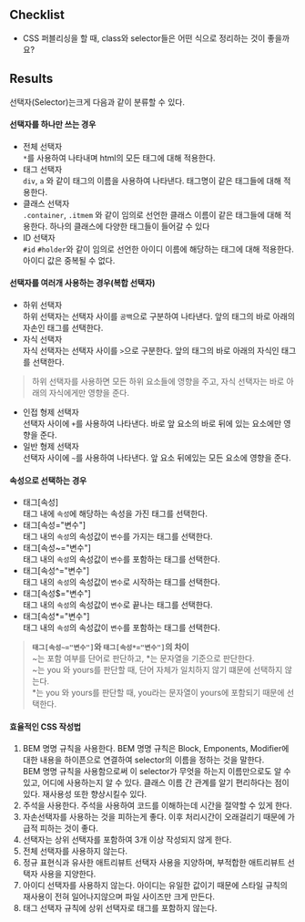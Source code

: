 ## Checklist
* CSS 퍼블리싱을 할 때, class와 selector들은 어떤 식으로 정리하는 것이 좋을까요?

## Results
선택자(Selector)는크게 다음과 같이 분류할 수 있다.
#### 선택자를 하나만 쓰는 경우
* 전체 선택자<br>
`*`를 사용하여 나타내며 html의 모든 태그에 대해 적용한다.
* 태그 선택자<br>
`div`, `a` 와 같이 태그의 이름을 사용하여 나타낸다. 태그명이 같은 태그들에 대해 적용한다.
* 클래스 선택자<br>
`.container`, `.itmem` 와 같이 임의로 선언한 클래스 이름이 같은 태그들에 대해 적용한다. 하나의 클래스에
다양한 태그들이 들어갈 수 있다
* ID 선택자<br>
`#id` `#holder`와 같이 임의로 선언한 아이디 이름에 해당하는 태그에 대해 적용한다. 아이디 값은 중복될
수 없다.
 
#### 선택자를 여러개 사용하는 경우(복합 선택자)
* 하위 선택자<br>
하위 선택자는 선택자 사이를 `공백`으로 구분하여 나타낸다. 앞의 태그의 바로 아래의 자손인 태그를 선택한다.
* 자식 선택자<br>
자식 선택자는 선택자 사이를 `>`으로 구분한다. 앞의 태그의 바로 아래의 자식인 태그를 선택한다.
> 하위 선택자를 사용하면 모든 하위 요소들에 영향을 주고, 자식 선택자는 바로 아래의 자식에게만
영향을 준다.
* 인접 형제 선택자<br>
선택자 사이에 `+`를 사용하여 나타낸다. 바로 앞 요소의 바로 뒤에 있는 요소에만 영향을 준다.
* 일반 형제 선택자<br>
선택자 사이에 `~`를 사용하여 나타낸다. 앞 요소 뒤에있는 모든 요소에 영향을 준다.

#### 속성으로 선택하는 경우
* 태그[속성]<br>
태그 내에 `속성`에 해당하는 속성을 가진 태그를 선택한다.
* 태그[속성="변수"]<br>
태그 내의 `속성`의 속성값이 `변수`를 가지는 태그를 선택한다.
* 태그[속성~="변수"]<br>
태그 내의 `속성`의 속성값이 `변수`를 포함하는 태그를 선택한다.
* 태그[속성^="변수"]<br>
태그 내의 `속성`의 속성값이 `변수`로 시작하는 태그를 선택한다.
* 태그[속성$="변수"]<br>
태그 내의 `속성`의 속성값이 `변수`로 끝나는 태그를 선택한다.
* 태그[속성*="변수"]<br>
태그 내의 `속성`의 속성값이 `변수`를 포함하는 태그를 선택한다.
> <strong>`태그[속성~="변수"]`와 `태그[속성*="변수"]`의 차이</strong><br>
~는 포함 여부를 단어로 판단하고, *는 문자열을 기준으로 판단한다.<br>
~는 you 와 yours를 판단할 때, 단어 자체가 일치하지 않기 떄문에 선택하지 않는다.<br>
*는 you 와 yours를 판단할 때, you라는 문자열이 yours에 포함되기 때문에 선택한다.<br>
 
#### 효율적인 CSS 작성법
1. BEM 명명 규칙을 사용한다.
BEM 명명 규칙은 Block, Emponents, Modifier에 대한 내용을 하이픈으로 연결하여 selector의 이름을 정하는
것을 말한다.<br>
BEM 명명 규칙을 사용함으로써 이 selector가 무엇을 하는지 이름만으로도 알 수 있고, 어디에 사용하는지 
알 수 있다. 클래스 이름 간 관계를 알기 편리하다는 점이 있다. 재사용성 또한 향상시킬수 있다.
1. 주석을 사용한다.
주석을 사용하여 코드를 이해하는데 시간을 절약할 수 있게 한다.
1. 자손선택자를 사용하는 것을 피하는게 좋다.
이후 처리시간이 오래걸리기 때문에 가급적 피하는 것이 좋다.
1. 선택자는 상위 선택자를 포함하여 3개 이상 작성되지 않게 한다.
1. 전체 선택자를 사용하지 않는다.
1. 정규 표현식과 유사한 애트리뷰트 선택자 사용을 지양하며, 부적합한 애트리뷰트 선택자 사용을 지양한다.
1. 아이디 선택자를 사용하지 않는다.
아이디는 유일한 값이기 때문에 스타일 규칙의 재사용이 전혀 일어나지않으며 파일 사이즈만 크게 만든다.
1. 태그 선택자 규칙에 상위 선택자로 태그를 포함하지 않는다.

